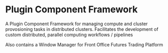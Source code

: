 # Plugin Component Framework

A Plugin Component Framework for managing compute and cluster provosioning tasks in distributed clusters. Facilitates the development of custom distributed, parallel computing workflows / pipelines   

Also contains a Window Manager for Front Office Futures Trading Platform 
